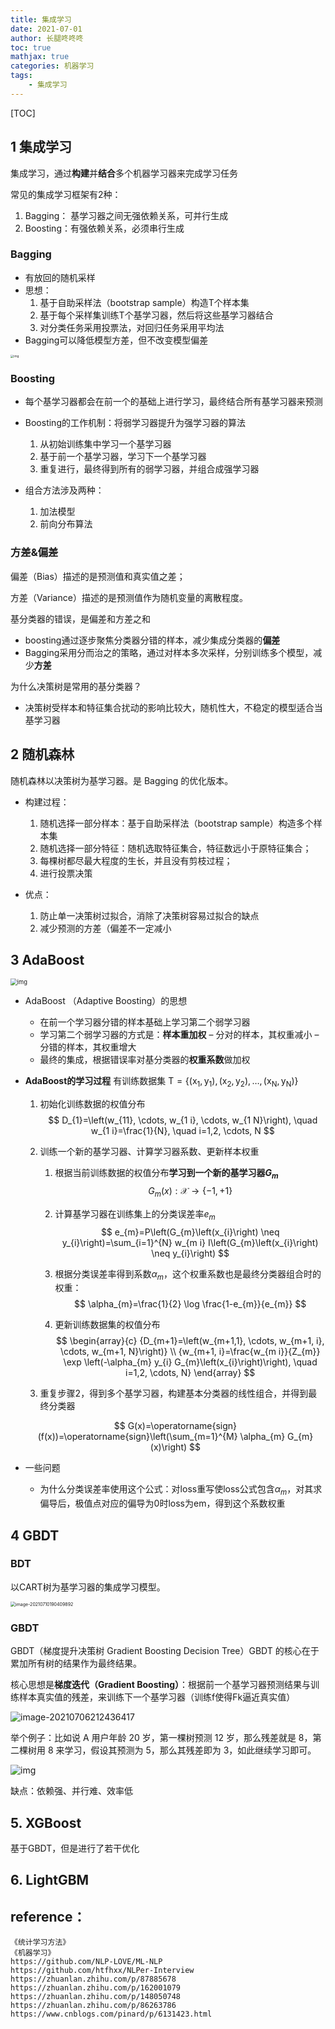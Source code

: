 ```yaml
---
title: 集成学习
date: 2021-07-01
author: 长腿咚咚咚
toc: true
mathjax: true
categories: 机器学习
tags:
	- 集成学习
---
```




[TOC]

## 1 集成学习

集成学习，通过**构建**并**结合**多个机器学习器来完成学习任务

常见的集成学习框架有2种：

1. Bagging： 基学习器之间无强依赖关系，可并行生成
2. Boosting：有强依赖关系，必须串行生成

### Bagging

- 有放回的随机采样
- 思想：
  1. 基于自助采样法（bootstrap sample）构造T个样本集
  2. 基于每个采样集训练T个基学习器，然后将这些基学习器结合
  3. 对分类任务采用投票法，对回归任务采用平均法
- Bagging可以降低模型方差，但不改变模型偏差

<img src="%E9%9B%86%E6%88%90%E5%AD%A6%E4%B9%A0/1042406-20161204200000787-1988863729.png" alt="img" style="zoom: 33%;" />

### Boosting

* 每个基学习器都会在前一个的基础上进行学习，最终结合所有基学习器来预测
* Boosting的工作机制：将弱学习器提升为强学习器的算法
  1. 从初始训练集中学习一个基学习器
  2. 基于前一个基学习器，学习下一个基学习器
  3. 重复进行，最终得到所有的弱学习器，并组合成强学习器

* 组合方法涉及两种：
  1. 加法模型
  2. 前向分布算法



### 方差&偏差

偏差（Bias）描述的是预测值和真实值之差；

方差（Variance）描述的是预测值作为随机变量的离散程度。



基分类器的错误，是偏差和方差之和

- boosting通过逐步聚焦分类器分错的样本，减少集成分类器的**偏差**
- Bagging采用分而治之的策略，通过对样本多次采样，分别训练多个模型，减少**方差**



为什么决策树是常用的基分类器？

* 决策树受样本和特征集合扰动的影响比较大，随机性大，不稳定的模型适合当基学习器

  

## 2 随机森林

随机森林以决策树为基学习器。是 Bagging 的优化版本。

* 构建过程：
  1. 随机选择一部分样本：基于自助采样法（bootstrap sample）构造多个样本集
  2. 随机选择一部分特征：随机选取特征集合，特征数远小于原特征集合；
  3. 每棵树都尽最大程度的生长，并且没有剪枝过程；
  4. 进行投票决策

* 优点：
  1. 防止单一决策树过拟合，消除了决策树容易过拟合的缺点
  2. 减少预测的方差（偏差不一定减小



## 3 AdaBoost

<img src="%E9%9B%86%E6%88%90%E5%AD%A6%E4%B9%A0/1042406-20161204194331365-2142863547.png" alt="img" style="zoom: 67%;" />

* AdaBoost （Adaptive Boosting）的思想
  
  * 在前一个学习器分错的样本基础上学习第二个弱学习器
  * 学习第二个弱学习器的方式是：**样本重加权**
    – 分对的样本，其权重减小
    – 分错的样本，其权重增大
  * 最终的集成，根据错误率对基分类器的**权重系数**做加权
  
* **AdaBoost的学习过程**
  有训练数据集   $\mathrm{T}=\left\{\left(\mathrm{x}_{1},\mathrm{y}_{1}\right),\left(\mathrm{x}_{2},  \mathrm{y}_{2}\right), \ldots,\left(\mathrm{x}_{\mathrm{N}}, \mathrm{y}_{\mathrm{N}}\right)\right\}$

  1. 初始化训练数据的权值分布
     $$
     D_{1}=\left(w_{11}, \cdots, w_{1 i}, \cdots, w_{1 N}\right), \quad w_{1 i}=\frac{1}{N}, \quad i=1,2, \cdots, N
     $$

  2. 训练一个新的基学习器、计算学习器系数、更新样本权重

     1. 根据当前训练数据的权值分布**学习到一个新的基学习器$G_{m}$**
        $$
        G_{m}(x): \mathcal{X} \rightarrow\{-1,+1\}
        $$

     2. 计算基学习器在训练集上的分类误差率$e_{m}$
        $$
        e_{m}=P\left(G_{m}\left(x_{i}\right) \neq y_{i}\right)=\sum_{i=1}^{N} w_{m i} I\left(G_{m}\left(x_{i}\right) \neq y_{i}\right)
        $$

     3. 根据分类误差率得到系数$\alpha_{m}$，这个权重系数也是最终分类器组合时的权重：
        $$
        \alpha_{m}=\frac{1}{2} \log \frac{1-e_{m}}{e_{m}}
        $$

     4. 更新训练数据集的权值分布
        $$
        \begin{array}{c}
        {D_{m+1}=\left(w_{m+1,1}, \cdots, w_{m+1, i}, \cdots, w_{m+1, N}\right)} \\
        {w_{m+1, i}=\frac{w_{m i}}{Z_{m}} \exp \left(-\alpha_{m} y_{i} G_{m}\left(x_{i}\right)\right), \quad i=1,2, \cdots, N}
        \end{array}
        $$

  3. 重复步骤2，得到多个基学习器，构建基本分类器的线性组合，并得到最终分类器

  $$
  G(x)=\operatorname{sign}(f(x))=\operatorname{sign}\left(\sum_{m=1}^{M} \alpha_{m} G_{m}(x)\right)
  $$


* 一些问题
  * 为什么分类误差率使用这个公式：对loss重写使loss公式包含$\alpha_{m}$，对其求偏导后，极值点对应的偏导为0时loss为em，得到这个系数权重



## 4 GBDT

### BDT

以CART树为基学习器的集成学习模型。

<img src="%E9%9B%86%E6%88%90%E5%AD%A6%E4%B9%A0/image-20210710190409892.png" alt="image-20210710190409892" style="zoom:50%;" />







### GBDT

GBDT（梯度提升决策树 Gradient Boosting Decision Tree）GBDT 的核心在于累加所有树的结果作为最终结果。

核心思想是**梯度迭代（Gradient Boosting）**：根据前一个基学习器预测结果与训练样本真实值的残差，来训练下一个基学习器（训练f使得Fk逼近真实值）

![image-20210706212436417](%E9%9B%86%E6%88%90%E5%AD%A6%E4%B9%A0/image-20210706212436417.png)

举个例子：比如说 A 用户年龄 20 岁，第一棵树预测 12 岁，那么残差就是 8，第二棵树用 8 来学习，假设其预测为 5，那么其残差即为 3，如此继续学习即可。

![img](%E9%9B%86%E6%88%90%E5%AD%A6%E4%B9%A0/v2-fedb38d98fdc20eeaea35d966f085836_720w.jpg)



缺点：依赖强、并行难、效率低



## 5. XGBoost

基于GBDT，但是进行了若干优化





## 6. LightGBM





## reference：

```
《统计学习方法》
《机器学习》
https://github.com/NLP-LOVE/ML-NLP
https://github.com/htfhxx/NLPer-Interview
https://zhuanlan.zhihu.com/p/87885678
https://zhuanlan.zhihu.com/p/162001079
https://zhuanlan.zhihu.com/p/148050748
https://zhuanlan.zhihu.com/p/86263786
https://www.cnblogs.com/pinard/p/6131423.html
```

